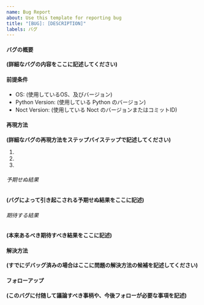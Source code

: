 ```yaml
---
name: Bug Report
about: Use this template for reporting bug
title: "[BUG]: [DESCRIPTION]"
labels: バグ
---
```


#### バグの概要

**(詳細なバグの内容をここに記述してください)**

#### 前提条件
* OS: (使用しているOS、及びバージョン)  
* Python Version: (使用している Python のバージョン)
* Noct Version: (使用している Noct のバージョンまたはコミットID)

#### 再現方法
**(詳細なバグの再現方法をステップバイステップで記述してください)**

1.  
2.   
3.   

###### 予期せぬ結果
**(バグによって引き起こされる予期せぬ結果をここに記述)**

###### 期待する結果
**(本来あるべき期待すべき結果をここに記述)**

#### 解決方法
**(すでにデバッグ済みの場合はここに問題の解決方法の候補を記述してください)**

#### フォローアップ
**(このバグに付随して議論すべき事柄や、今後フォローが必要な事項を記述)**

